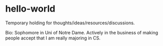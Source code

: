 # hello-world
Temporary holding for thoughts/ideas/resources/discussions.

Bio: Sophomore in Uni of Notre Dame. Actively in the business of making people accept that I am really majoring in CS.
